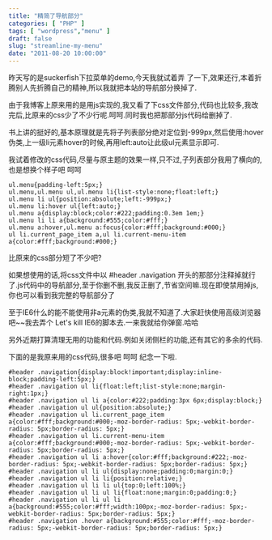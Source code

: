 ```yaml
---
title: "精简了导航部分"
categories: [ "PHP" ]
tags: [ "wordpress","menu" ]
draft: false
slug: "streamline-my-menu"
date: "2011-08-20 10:00:00"
---
```


昨天写的是suckerfish下拉菜单的demo,今天我就试着弄 了一下,效果还行,本着折腾别人先折腾自己的精神,所以我就把本站的导航部分换掉了.

由于我博客上原来用的是用js实现的,我又看了下css文件部分,代码也比较多,我改完后,比原来的css少了不少行呢.呵呵.同时我也把那部分js代码给删掉了.


<!--more-->


书上讲的挺好的,基本原理就是先将子列表部分绝对定位到-999px,然后使用:hover伪类,上一级li元素hover的时候,再用left:auto让此级ul元素显示即可.

我试着修改的css代码,尽量与原主题的效果一样,只不过,子列表部分我用了横向的,也是想换个样子吧 呵呵

    ul.menu{padding-left:5px;}
    ul.menu,ul.menu ul,ul.menu li{list-style:none;float:left;}
    ul.menu li ul{position:absolute;left:-999px;}
    ul.menu li:hover ul{left:auto;}
    ul.menu a{display:block;color:#222;padding:0.3em 1em;}
    ul.menu li li a{background:#555;color:#fff;}
    ul.menu a:hover,ul.menu a:focus{color:#fff;background:#000;}
    ul li.current_page_item a,ul li.current-menu-item a{color:#fff;background:#000;}
比原来的css部分短了不少吧?

如果想使用的话,将css文件中以 #header .navigation 开头的那部分注释掉就行了.js代码中的导航部分,至于你删不删,我反正删了,节省空间嘛.现在即使禁用掉js,你也可以看到我完整的导航部分了

至于IE6什么的能不能使用非a元素的伪类,我就不知道了.大家赶快使用高级浏览器吧~~我去弄个 Let's kill IE6的脚本去.一来我就给你弹窗.哈哈

另外近期打算清理无用的功能和代码.例如关闭侧栏的功能,还有其它的多余的代码.

下面的是我原来用的css代码,很多吧 呵呵 纪念一下啦.

    #header .navigation{display:block!important;display:inline-block;padding-left:5px;}
    #header .navigation ul li{float:left;list-style:none;margin-right:1px;}
    #header .navigation ul li a{color:#222;padding:3px 6px;display:block;}
    #header .navigation ul ul{position:absolute;}
    #header .navigation ul li.current_page_item a{color:#fff;background:#000;-moz-border-radius: 5px;-webkit-border-radius: 5px;border-radius: 5px;}
    #header .navigation ul li.current-menu-item a{color:#fff;background:#000;-moz-border-radius: 5px;-webkit-border-radius: 5px;border-radius: 5px;}
    #header .navigation ul li a:hover{color:#fff;background:#222;-moz-border-radius: 5px;-webkit-border-radius: 5px;border-radius: 5px;}
    #header .navigation ul li ul{display:none;padding:0;margin:0;}
    #header .navigation ul li li{position:relative;}
    #header .navigation ul li li ul{top:0;left:100%;}
    #header .navigation ul li ul li{float:none;margin:0;padding:0;}
    #header .navigation ul li ul li a{background:#555;color:#fff;width:100px;-moz-border-radius: 5px;-webkit-border-radius: 5px;border-radius: 5px;}
    #header .navigation .hover a{background:#555;color:#fff;-moz-border-radius: 5px;-webkit-border-radius: 5px;border-radius: 5px;}
